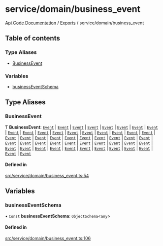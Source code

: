 # service/domain/business\_event
 
[Api Code Documentation](../README.md) / [Exports](../modules.md) / service/domain/business\_event

## Table of contents

### Type Aliases

- [BusinessEvent](service_domain_business_event.md#businessevent)

### Variables

- [businessEventSchema](service_domain_business_event.md#businesseventschema)

## Type Aliases

### BusinessEvent

Ƭ **BusinessEvent**: [`Event`](../interfaces/service_domain_workflow_global_permission_granted.Event.md) \| [`Event`](../interfaces/service_domain_workflow_global_permission_revoked.Event.md) \| [`Event`](../interfaces/service_domain_organization_group_created.Event.md) \| [`Event`](../interfaces/service_domain_organization_group_member_added.Event.md) \| [`Event`](../interfaces/service_domain_organization_group_member_removed.Event.md) \| [`Event`](../interfaces/service_domain_organization_group_permissions_granted.Event.md) \| [`Event`](../interfaces/service_domain_organization_group_permissions_revoked.Event.md) \| [`Event`](../interfaces/service_domain_workflow_notification_created.Event.md) \| [`Event`](../interfaces/service_domain_workflow_notification_marked_read.Event.md) \| [`Event`](../interfaces/service_domain_workflow_project_assigned.Event.md) \| [`Event`](../interfaces/service_domain_workflow_project_closed.Event.md) \| [`Event`](../interfaces/service_domain_workflow_project_created.Event.md) \| [`Event`](../interfaces/service_domain_workflow_project_snapshot_published.Event.md) \| [`Event`](../interfaces/service_domain_workflow_project_permission_granted.Event.md) \| [`Event`](../interfaces/service_domain_workflow_project_permission_revoked.Event.md) \| [`Event`](../interfaces/service_domain_workflow_project_projected_budget_deleted.Event.md) \| [`Event`](../interfaces/service_domain_workflow_project_projected_budget_updated.Event.md) \| [`Event`](../interfaces/service_domain_workflow_project_updated.Event.md) \| [`Event`](../interfaces/service_domain_workflow_subproject_assigned.Event.md) \| [`Event`](../interfaces/service_domain_workflow_subproject_closed.Event.md) \| [`Event`](../interfaces/service_domain_workflow_subproject_created.Event.md) \| [`Event`](../interfaces/service_domain_workflow_workflowitems_reordered.Event.md) \| [`Event`](../interfaces/service_domain_workflow_subproject_snapshot_published.Event.md) \| [`Event`](../interfaces/service_domain_workflow_subproject_permission_granted.Event.md) \| [`Event`](../interfaces/service_domain_workflow_subproject_permission_revoked.Event.md) \| [`Event`](../interfaces/service_domain_workflow_subproject_projected_budget_deleted.Event.md) \| [`Event`](../interfaces/service_domain_workflow_subproject_projected_budget_updated.Event.md) \| [`Event`](../interfaces/service_domain_workflow_subproject_updated.Event.md) \| [`Event`](../interfaces/service_domain_organization_user_created.Event.md) \| [`Event`](../interfaces/service_domain_organization_user_password_changed.Event.md) \| [`Event`](../interfaces/service_domain_organization_user_enabled.Event.md) \| [`Event`](../interfaces/service_domain_organization_user_disabled.Event.md) \| [`Event`](../interfaces/service_domain_organization_user_permission_granted.Event.md) \| [`Event`](../interfaces/service_domain_organization_user_permission_revoked.Event.md) \| [`Event`](../interfaces/service_domain_workflow_workflowitem_assigned.Event.md) \| [`Event`](../interfaces/service_domain_workflow_workflowitem_snapshot_published.Event.md) \| [`Event`](../interfaces/service_domain_workflow_workflowitem_closed.Event.md) \| [`Event`](../interfaces/service_domain_workflow_workflowitem_created.Event.md) \| [`Event`](../interfaces/service_domain_workflow_workflowitem_permission_granted.Event.md) \| [`Event`](../interfaces/service_domain_workflow_workflowitem_permission_revoked.Event.md) \| [`Event`](../interfaces/service_domain_workflow_workflowitem_updated.Event.md) \| [`Event`](../interfaces/service_domain_document_document_validated.Event.md) \| [`Event`](../interfaces/service_domain_organization_public_key_published.Event.md) \| [`Event`](../interfaces/service_domain_organization_public_key_updated.Event.md) \| [`Event`](../interfaces/service_domain_document_document_uploaded.Event.md) \| [`Event`](../interfaces/service_domain_document_document_deleted.Event.md) \| [`Event`](../interfaces/service_domain_document_document_shared.Event.md) \| [`Event`](../interfaces/service_domain_document_storage_service_url_updated.Event.md) \| [`Event`](../interfaces/service_domain_system_information_provisioning_started.Event.md) \| [`Event`](../interfaces/service_domain_system_information_provisioning_ended.Event.md)

#### Defined in

[src/service/domain/business_event.ts:54](https://github.com/openkfw/TruBudget/blob/086d599/api/src/service/domain/business_event.ts#L54)

## Variables

### businessEventSchema

• `Const` **businessEventSchema**: `ObjectSchema`\<`any`\>

#### Defined in

[src/service/domain/business_event.ts:106](https://github.com/openkfw/TruBudget/blob/086d599/api/src/service/domain/business_event.ts#L106)
